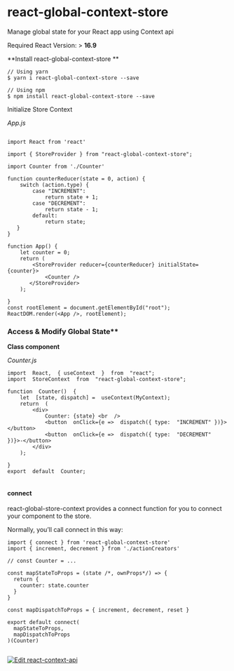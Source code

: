 
# react-global-context-store

Manage global state for your React app using Context api

  

Required React Version: > **16.9**

  

**Install react-global-context-store **

```
// Using yarn
$ yarn i react-global-context-store --save

// Using npm
$ npm install react-global-context-store --save

```

Initialize Store Context

*App.js*

```

import React from 'react'

import { StoreProvider } from "react-global-context-store";

import Counter from './Counter'

function counterReducer(state = 0, action) {
	switch (action.type) {
		case "INCREMENT":
	 		return state + 1;
		case "DECREMENT":
	 		return state - 1;
		default:
			return state;
   }
}
  
function App() {
	let counter = 0;
	return (
		<StoreProvider reducer={counterReducer} initialState={counter}>
			<Counter />
	   </StoreProvider>
	);

}
const rootElement = document.getElementById("root");
ReactDOM.render(<App />, rootElement);
```

  

### Access & Modify Global State**

  
  

**Class component**

*Counter.js*

```
import  React,  { useContext  }  from  "react";
import  StoreContext  from  "react-global-context-store";

function  Counter()  {
	let  [state, dispatch] =  useContext(MyContext);
	return  (
		<div>
			Counter: {state} <br  />
			<button  onClick={e =>  dispatch({ type:  "INCREMENT" })}></button>
			<button  onClick={e =>  dispatch({ type:  "DECREMENT" })}>-</button>
		</div>
	);

}
export  default  Counter;
 
```
#### connect
react-global-store-context provides a connect function for you to connect your component to the store.

Normally, you’ll call connect in this way:

```
import { connect } from 'react-global-context-store'
import { increment, decrement } from './actionCreators'

// const Counter = ...

const mapStateToProps = (state /*, ownProps*/) => {
  return {
    counter: state.counter
  }
}

const mapDispatchToProps = { increment, decrement, reset }

export default connect(
  mapStateToProps,
  mapDispatchToProps
)(Counter)


```
[![Edit react-context-api](https://codesandbox.io/static/img/play-codesandbox.svg)](https://codesandbox.io/s/react-context-api-cvndq?fontsize=14&hidenavigation=1&theme=dark)
